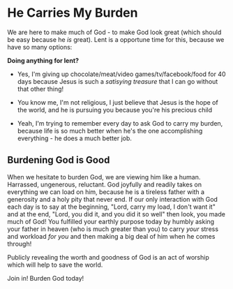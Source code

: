 # He Carries My BurdenWe are here to make much of God - to make God look great (which should be easy because he *is* great). Lent is a opportune time for this, because we have so many options:**Doing anything for lent?** * Yes, I'm giving up chocolate/meat/video games/tv/facebook/food for 40 days because Jesus is such a *satisying treasure* that I can go without that other thing! * You know me, I'm not religious, I just believe that Jesus is the hope of the world, and he is pursuing you because you're his precious child * Yeah, I'm trying to remember every day to ask God to carry my burden, because life is so much better when he's the one accomplishing everything - he does a much better job.## Burdening God is GoodWhen we hesitate to burden God, we are viewing him like a human. Harrassed, ungenerous, reluctant. God joyfully and readily takes on everything we can load on him, because he is a tireless father with a generosity and a holy pity that never end. If our only interaction with God each day is to say at the beginning, "Lord, carry my load, I don't want it" and at the end, "Lord, you did it, and you did it so well" then look, you made much of God! You fulfilled your earthly purpose today by humbly asking your father in heaven (who is much greater than you) to carry *your* stress and workload *for you* and then making a big deal of him when he comes through!Publicly revealing the worth and goodness of God is an act of worship which will help to save the world. Join in! Burden God today! 